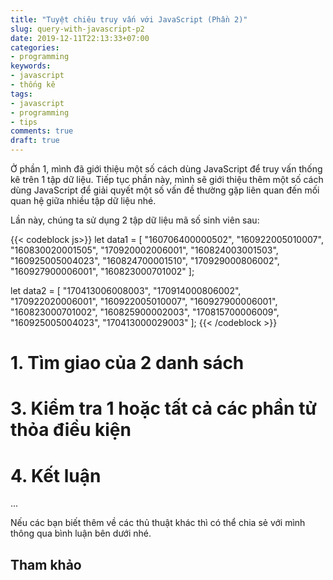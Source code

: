 ```yaml
---
title: "Tuyệt chiêu truy vấn với JavaScript (Phần 2)"
slug: query-with-javascript-p2
date: 2019-12-11T22:13:33+07:00
categories:
- programming
keywords:
- javascript
- thống kê
tags:
- javascript
- programming
- tips
comments: true
draft: true
---
```


Ở phần 1, mình đã giới thiệu một số cách dùng JavaScript để truy vấn thống kê trên 1 tập dữ liệu. Tiếp tục phần này, mình sẽ giới thiệu thêm một số cách dùng JavaScript để giải quyết một số vấn đề thường gặp liên quan đến mối quan hệ giữa nhiều tập dữ liệu nhé.

<!--more-->

<!--toc-->

Lần này, chúng ta sử dụng 2 tập dữ liệu mã số sinh viên sau:

{{< codeblock js>}}
let data1 = [
	"160706400000502",
	"160922005010007",
	"160830020001505",
	"170920002006001",
	"160824003001503",
	"160925005004023",
	"160824700001510",
	"170929000806002",
	"160927900006001",
	"160823000701002"
];

let data2 = [
	"170413006008003",
	"170914000806002",
	"170922020006001",
	"160922005010007",
	"160927900006001",
	"160823000701002",
	"160825900002003",
	"170815700006009",
	"160925005004023",
	"170413000029003"
];
{{< /codeblock >}}

# 1. Tìm giao của 2 danh sách


# 3. Kiểm tra 1 hoặc tất cả các phần tử thỏa điều kiện

# 4. Kết luận

...

Nếu các bạn biết thêm về các thủ thuật khác thì có thể chia sẻ với mình thông qua bình luận bên dưới nhé.

## Tham khảo


